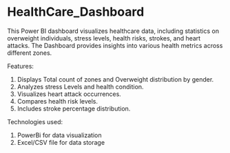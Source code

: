 # HealthCare_Dashboard
This Power BI dashboard visualizes healthcare data, including statistics on overweight individuals, stress levels, health risks, strokes, and heart attacks. The Dashboard provides insights into various health metrics across different zones.

Features:
1. Displays Total count of zones and Overweight distribution by gender.
2. Analyzes stress Levels and health condition.
3. Visualizes heart attack occurrences.
4. Compares health risk levels.
5. Includes stroke percentage distribution.

Technologies used:
1. PowerBi for data visualization
2. Excel/CSV file for data storage

